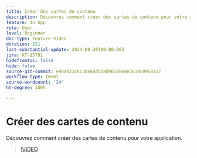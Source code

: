 ```yaml
---
title: Créer des cartes de contenu
description: Découvrez comment créer des cartes de contenu pour votre application.
feature: In App
role: User
level: Beginner
doc-type: Feature Video
duration: 151
last-substantial-update: 2024-09-26T00:00:00Z
jira: KT-15791
hidefromtoc: false
hide: false
source-git-commit: e98a023c6c30444dd58d9030868e3619c0958a37
workflow-type: tm+mt
source-wordcount: '24'
ht-degree: 100%

---
```



# Créer des cartes de contenu

Découvrez comment créer des cartes de contenu pour votre application.

>[!VIDEO](https://video.tv.adobe.com/v/3434783/?learn=on)
